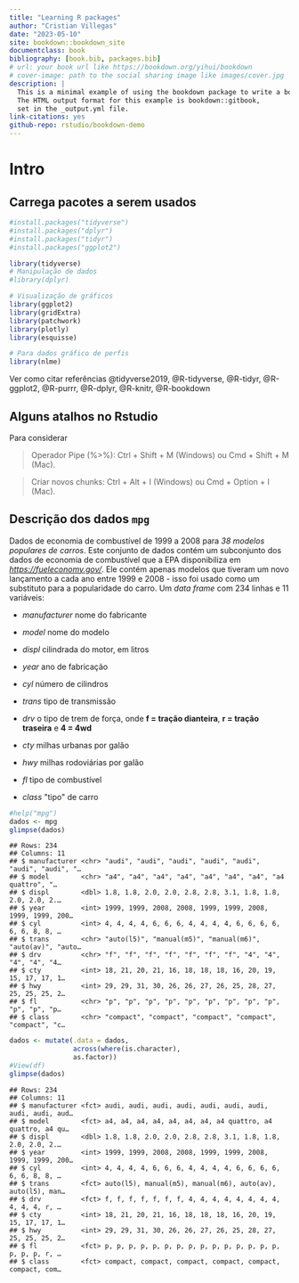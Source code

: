 ```yaml
--- 
title: "Learning R packages"
author: "Cristian Villegas"
date: "2023-05-10"
site: bookdown::bookdown_site
documentclass: book
bibliography: [book.bib, packages.bib]
# url: your book url like https://bookdown.org/yihui/bookdown
# cover-image: path to the social sharing image like images/cover.jpg
description: |
  This is a minimal example of using the bookdown package to write a book.
  The HTML output format for this example is bookdown::gitbook,
  set in the _output.yml file.
link-citations: yes
github-repo: rstudio/bookdown-demo
---
```


# Intro

## Carrega pacotes a serem usados


```r
#install.packages("tidyverse") 
#install.packages("dplyr")     
#install.packages("tidyr")     
#install.packages("ggplot2")   

library(tidyverse)
# Manipulação de dados
#library(dplyr)

# Visualização de gráficos
library(ggplot2)
library(gridExtra)
library(patchwork)
library(plotly)
library(esquisse)

# Para dados gráfico de perfis
library(nlme)
```



Ver como citar referências @tidyverse2019, @R-tidyverse, @R-tidyr, @R-ggplot2, @R-purrr, @R-dplyr, @R-knitr, @R-bookdown


## Alguns atalhos no Rstudio

Para considerar

  > Operador Pipe (%>%): Ctrl + Shift + M (Windows) ou Cmd + Shift + M (Mac).

  > Criar novos chunks: Ctrl + Alt + I (Windows) ou Cmd + Option + I (Mac).
  



## Descrição dos dados `mpg` 

Dados de economia de combustível de 1999 a 2008 para *38 modelos populares de carros*. Este conjunto de dados contém um subconjunto dos dados de economia de combustível que a EPA disponibiliza em *https://fueleconomy.gov/*. Ele contém apenas modelos que tiveram um novo lançamento a cada ano entre 1999 e 2008 - isso foi usado como um substituto para a popularidade do carro. Um *data frame* com 234 linhas e 11 variáveis:

  - *manufacturer* nome do fabricante 

  - *model* nome do modelo

  - *displ* cilindrada do motor, em litros

  - *year* ano de fabricação

  - *cyl* número de cilindros

  - *trans* tipo de transmissão

  - *drv* o tipo de trem de força, onde **f = tração dianteira**, **r = tração traseira** e **4 = 4wd**

  - *cty* milhas urbanas  por galão

  - *hwy* milhas rodoviárias por galão

  - *fl* tipo de combustível

  - *class* "tipo" de carro
  

```r
#help("mpg")
dados <- mpg
glimpse(dados)
```

```
## Rows: 234
## Columns: 11
## $ manufacturer <chr> "audi", "audi", "audi", "audi", "audi", "audi", "audi", "…
## $ model        <chr> "a4", "a4", "a4", "a4", "a4", "a4", "a4", "a4 quattro", "…
## $ displ        <dbl> 1.8, 1.8, 2.0, 2.0, 2.8, 2.8, 3.1, 1.8, 1.8, 2.0, 2.0, 2.…
## $ year         <int> 1999, 1999, 2008, 2008, 1999, 1999, 2008, 1999, 1999, 200…
## $ cyl          <int> 4, 4, 4, 4, 6, 6, 6, 4, 4, 4, 4, 6, 6, 6, 6, 6, 6, 8, 8, …
## $ trans        <chr> "auto(l5)", "manual(m5)", "manual(m6)", "auto(av)", "auto…
## $ drv          <chr> "f", "f", "f", "f", "f", "f", "f", "4", "4", "4", "4", "4…
## $ cty          <int> 18, 21, 20, 21, 16, 18, 18, 18, 16, 20, 19, 15, 17, 17, 1…
## $ hwy          <int> 29, 29, 31, 30, 26, 26, 27, 26, 25, 28, 27, 25, 25, 25, 2…
## $ fl           <chr> "p", "p", "p", "p", "p", "p", "p", "p", "p", "p", "p", "p…
## $ class        <chr> "compact", "compact", "compact", "compact", "compact", "c…
```

```r
dados <- mutate(.data = dados, 
                across(where(is.character), 
                as.factor))
#View(df) 
glimpse(dados)
```

```
## Rows: 234
## Columns: 11
## $ manufacturer <fct> audi, audi, audi, audi, audi, audi, audi, audi, audi, aud…
## $ model        <fct> a4, a4, a4, a4, a4, a4, a4, a4 quattro, a4 quattro, a4 qu…
## $ displ        <dbl> 1.8, 1.8, 2.0, 2.0, 2.8, 2.8, 3.1, 1.8, 1.8, 2.0, 2.0, 2.…
## $ year         <int> 1999, 1999, 2008, 2008, 1999, 1999, 2008, 1999, 1999, 200…
## $ cyl          <int> 4, 4, 4, 4, 6, 6, 6, 4, 4, 4, 4, 6, 6, 6, 6, 6, 6, 8, 8, …
## $ trans        <fct> auto(l5), manual(m5), manual(m6), auto(av), auto(l5), man…
## $ drv          <fct> f, f, f, f, f, f, f, 4, 4, 4, 4, 4, 4, 4, 4, 4, 4, 4, r, …
## $ cty          <int> 18, 21, 20, 21, 16, 18, 18, 18, 16, 20, 19, 15, 17, 17, 1…
## $ hwy          <int> 29, 29, 31, 30, 26, 26, 27, 26, 25, 28, 27, 25, 25, 25, 2…
## $ fl           <fct> p, p, p, p, p, p, p, p, p, p, p, p, p, p, p, p, p, p, r, …
## $ class        <fct> compact, compact, compact, compact, compact, compact, com…
```
